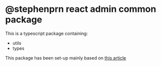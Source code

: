 # @stephenprn react admin common package

This is a typescript package containing:
- utils
- types

This package has been set-up mainly based on [this  article](https://itnext.io/step-by-step-building-and-publishing-an-npm-typescript-package-44fe7164964c)
